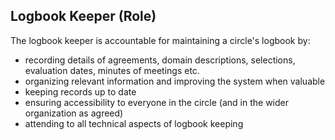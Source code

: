 ## Logbook Keeper (Role)

The logbook keeper is accountable for maintaining a circle's logbook by: 

* recording details of agreements, domain descriptions, selections, evaluation dates, minutes of meetings etc.
* organizing relevant information and improving the system when valuable
* keeping records up to date
* ensuring accessibility to everyone in the circle (and in the wider organization as agreed)
* attending to all technical aspects of logbook keeping
